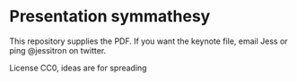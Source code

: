 # Presentation symmathesy
        
This repository supplies the PDF. If you want the keynote file, 
email Jess or ping @jessitron on twitter.

License CC0, ideas are for spreading
